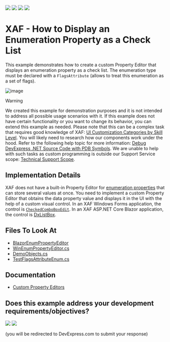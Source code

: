 <!-- default badges list -->
![](https://img.shields.io/endpoint?url=https://codecentral.devexpress.com/api/v1/VersionRange/128592677/24.2.1%2B)
[![](https://img.shields.io/badge/Open_in_DevExpress_Support_Center-FF7200?style=flat-square&logo=DevExpress&logoColor=white)](https://supportcenter.devexpress.com/ticket/details/E689)
[![](https://img.shields.io/badge/📖_How_to_use_DevExpress_Examples-e9f6fc?style=flat-square)](https://docs.devexpress.com/GeneralInformation/403183)
[![](https://img.shields.io/badge/💬_Leave_Feedback-feecdd?style=flat-square)](#does-this-example-address-your-development-requirementsobjectives)
<!-- default badges end -->

# XAF - How to Display an Enumeration Property as a Check List

This example demonstrates how to create a custom Property Editor that displays an enumeration property as a check list. The enumeration type must be declared with a `FlagsAttribute` (allows to treat this enumeration as a set of flags).

![image](https://user-images.githubusercontent.com/14300209/234846358-4435cbbe-130d-410b-9958-fb8450a11480.png)

> [!WARNING]
> We created this example for demonstration purposes and it is not intended to address all possible usage scenarios with it.
> If this example does not have certain functionality or you want to change its behavior, you can extend this example as needed. Please note that this can be a complex task that requires good knowledge of XAF: [UI Customization Categories by Skill Level](https://www.devexpress.com/products/net/application_framework/xaf-considerations-for-newcomers.xml#ui-customization-categories). You will likely need to research how our components work under the hood. Refer to the following help topic for more information: [Debug DevExpress .NET Source Code with PDB Symbols](https://docs.devexpress.com/GeneralInformation/403656/support-debug-troubleshooting/debug-controls-with-debug-symbols).
> We are unable to help with such tasks as custom programming is outside our Support Service scope: [Technical Support Scope](https://www.devexpress.com/products/net/application_framework/xaf-considerations-for-newcomers.xml#support).


## Implementation Details

XAF does not have a built-in Property Editor for [enumeration properties](https://docs.devexpress.com/eXpressAppFramework/113552/business-model-design-orm/data-types-supported-by-built-in-editors/enumeration-properties) that can store several values at once.  You need to implement a custom Property Editor that obtains the data property value and displays it in the UI with the help of a custom visual control. In an XAF Windows Forms application, the control is [`CheckedComboBoxEdit`](https://docs.devexpress.com/WindowsForms/DevExpress.XtraEditors.CheckedComboBoxEdit). In an XAF ASP.NET Core Blazor application, the control is [DxListBox](https://docs.devexpress.com/Blazor/DevExpress.Blazor.DxListBox-2).

## Files To Look At

* [BlazorEnumPropertyEditor](./CS/EFCore/EnumCheckBoxEF/EnumCheckBoxEF.Blazor.Server/Editors)
* [WinEnumPropertyEditor.cs](./CS/EFCore/EnumCheckBoxEF/EnumCheckBoxEF.Win/Editors/EnumPropertyEditorEx.cs) 
* [DemoObjects.cs](./CS/EFCore/EnumCheckBoxEF/EnumCheckBoxEF.Module/BusinessObjects/DemoObjects.cs)
* [TestFlagsAttributeEnum.cs](./CS/EFCore/EnumCheckBoxEF/EnumCheckBoxEF.Module/BusinessObjects/TestFlagsAttributeEnum.cs)

## Documentation

* [Custom Property Editors](https://docs.devexpress.com/eXpressAppFramework/113097/ui-construction/view-items-and-property-editors/property-editors#custom-property-editors)
<!-- feedback -->
## Does this example address your development requirements/objectives?

[<img src="https://www.devexpress.com/support/examples/i/yes-button.svg"/>](https://www.devexpress.com/support/examples/survey.xml?utm_source=github&utm_campaign=xaf-how-to-display-an-enumeration-property-as-a-drop-down-box-with-check-boxes&~~~was_helpful=yes) [<img src="https://www.devexpress.com/support/examples/i/no-button.svg"/>](https://www.devexpress.com/support/examples/survey.xml?utm_source=github&utm_campaign=xaf-how-to-display-an-enumeration-property-as-a-drop-down-box-with-check-boxes&~~~was_helpful=no)

(you will be redirected to DevExpress.com to submit your response)
<!-- feedback end -->
